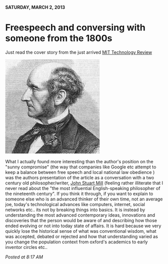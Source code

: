 **SATURDAY, MARCH 2, 2013**

Freespeech and conversing with someone from the 1800s 
=================

Just read the cover story from the just arrived [MIT Technology Review](http://www.technologyreview.com/featuredstory/511276/free-speech-in-the-era-of-its-technological-amplification/)

![Alt text](images/john.stuart.millx299.jpg)

What I actually found more interesting than the author's position on the "sunny compromise" (the way that companies like Google etc attempt to keep a balance between free speech and local national law obedience ) was the authors presentation of the article as a conversation with a two century old philosopher/writer, [John Stuart Mill](http://en.wikipedia.org/wiki/John_Stuart_Mill)  (feeling rather illiterate that I never read about the  "the most influential English-speaking philosopher of the nineteenth century".
If you think it through, if you want to explain to someone else who is an advanced thinker of their own time, not an average joe, today's technological advances like computers, internet, social networks etc.. its not by breaking things into basics. It is instead by understanding the most advanced contemporary ideas, innovations and discoveries that the person would be aware of and describing how those ended evolving or not into today state of affairs. It is hard because we very quickly lose the historical sense of what was conventional wisdom, what was accepted, debated or rejected and how that understanding varied as you change the population context from oxford's academics to early inventor circles etc..

_Posted at 8:17 AM_